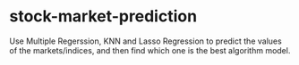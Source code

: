 # stock-market-prediction
Use Multiple Regerssion, KNN and Lasso Regression to predict the values of the markets/indices, and then find which one is the best algorithm model. 
